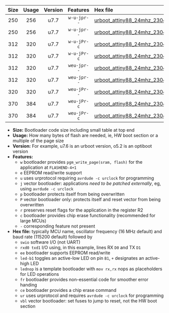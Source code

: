 |Size|Usage|Version|Features|Hex file|
|:-:|:-:|:-:|:-:|:--|
|250|256|u7.7|`w-u-jpr--`|[urboot_attiny88_24mhz_230400bps_swio_rxd7_txd6_led+d0_ur_vbl.hex](https://raw.githubusercontent.com/stefanrueger/urboot.hex/main/mcus/attiny88/fcpu_24mhz/230400_bps/urboot_attiny88_24mhz_230400bps_swio_rxd7_txd6_led+d0_ur_vbl.hex)|
|250|256|u7.7|`w-u-jpr--`|[urboot_attiny88_24mhz_230400bps_swio_rxd7_txd6_lednop_ur_vbl.hex](https://raw.githubusercontent.com/stefanrueger/urboot.hex/main/mcus/attiny88/fcpu_24mhz/230400_bps/urboot_attiny88_24mhz_230400bps_swio_rxd7_txd6_lednop_ur_vbl.hex)|
|312|320|u7.7|`w-u-jPr-c`|[urboot_attiny88_24mhz_230400bps_swio_rxd7_txd6_led+d0_fr_ce_ur_vbl.hex](https://raw.githubusercontent.com/stefanrueger/urboot.hex/main/mcus/attiny88/fcpu_24mhz/230400_bps/urboot_attiny88_24mhz_230400bps_swio_rxd7_txd6_led+d0_fr_ce_ur_vbl.hex)|
|312|320|u7.7|`w-u-jPr-c`|[urboot_attiny88_24mhz_230400bps_swio_rxd7_txd6_lednop_fr_ce_ur_vbl.hex](https://raw.githubusercontent.com/stefanrueger/urboot.hex/main/mcus/attiny88/fcpu_24mhz/230400_bps/urboot_attiny88_24mhz_230400bps_swio_rxd7_txd6_lednop_fr_ce_ur_vbl.hex)|
|312|320|u7.7|`weu-jpr--`|[urboot_attiny88_24mhz_230400bps_swio_rxd7_txd6_ee_led+d0_ur_vbl.hex](https://raw.githubusercontent.com/stefanrueger/urboot.hex/main/mcus/attiny88/fcpu_24mhz/230400_bps/urboot_attiny88_24mhz_230400bps_swio_rxd7_txd6_ee_led+d0_ur_vbl.hex)|
|312|320|u7.7|`weu-jpr--`|[urboot_attiny88_24mhz_230400bps_swio_rxd7_txd6_ee_lednop_ur_vbl.hex](https://raw.githubusercontent.com/stefanrueger/urboot.hex/main/mcus/attiny88/fcpu_24mhz/230400_bps/urboot_attiny88_24mhz_230400bps_swio_rxd7_txd6_ee_lednop_ur_vbl.hex)|
|320|320|u7.7|`weu-jPr--`|[urboot_attiny88_24mhz_230400bps_swio_rxd7_txd6_ee_ur_vbl.hex](https://raw.githubusercontent.com/stefanrueger/urboot.hex/main/mcus/attiny88/fcpu_24mhz/230400_bps/urboot_attiny88_24mhz_230400bps_swio_rxd7_txd6_ee_ur_vbl.hex)|
|370|384|u7.7|`weu-jPr-c`|[urboot_attiny88_24mhz_230400bps_swio_rxd7_txd6_ee_led+d0_fr_ce_ur_vbl.hex](https://raw.githubusercontent.com/stefanrueger/urboot.hex/main/mcus/attiny88/fcpu_24mhz/230400_bps/urboot_attiny88_24mhz_230400bps_swio_rxd7_txd6_ee_led+d0_fr_ce_ur_vbl.hex)|
|370|384|u7.7|`weu-jPr-c`|[urboot_attiny88_24mhz_230400bps_swio_rxd7_txd6_ee_lednop_fr_ce_ur_vbl.hex](https://raw.githubusercontent.com/stefanrueger/urboot.hex/main/mcus/attiny88/fcpu_24mhz/230400_bps/urboot_attiny88_24mhz_230400bps_swio_rxd7_txd6_ee_lednop_fr_ce_ur_vbl.hex)|

- **Size:** Bootloader code size including small table at top end
- **Usage:** How many bytes of flash are needed, ie, HW boot section or a multiple of the page size
- **Version:** For example, u7.6 is an urboot version, o5.2 is an optiboot version
- **Features:**
  + `w` bootloader provides `pgm_write_page(sram, flash)` for the application at `FLASHEND-4+1`
  + `e` EEPROM read/write support
  + `u` uses urprotocol requiring `avrdude -c urclock` for programming
  + `j` vector bootloader: applications *need to be patched externally*, eg, using `avrdude -c urclock`
  + `p` bootloader protects itself from being overwritten
  + `P` vector bootloader only: protects itself and reset vector from being overwritten
  + `r` preserves reset flags for the application in the register R2
  + `c` bootloader provides chip erase functionality (recommended for large MCUs)
  + `-` corresponding feature not present
- **Hex file:** typically MCU name, oscillator frequency (16 MHz default) and baud rate (115200 default) followed by
  + `swio` software I/O (not UART)
  + `rxd0 txd1` I/O using, in this example, lines RX `D0` and TX `D1`
  + `ee` bootloader supports EEPROM read/write
  + `led-b1` toggles an active-low LED on pin `B1`, `+` designates an active-high LED
  + `lednop` is a template bootloader with `mov rx,rx` nops as placeholders for LED operations
  + `fr` bootloader provides non-essential code for smoother error handing
  + `ce` bootloader provides a chip erase command
  + `ur` uses urprotocol and requires `avrdude -c urclock` for programming
  + `vbl` vector bootloader: set fuses to jump to reset, not the HW boot section
